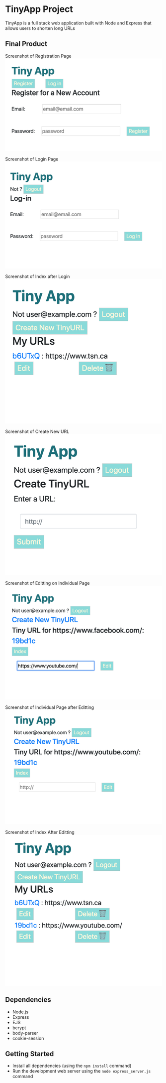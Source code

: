 # TinyApp Project

TinyApp is a full stack web application built with Node and Express that allows users to shorten long URLs

## Final Product
Screenshot of Registration Page
!["Screenshot of Registration Page"](https://github.com/bonitac/tinyApp/blob/master/docs/register.png)

Screenshot of Login Page
!["Screenshot of Login Page"](https://github.com/bonitac/tinyApp/blob/master/docs/login.png)

Screenshot of Index after Login
!["Screenshot of Index after Login"](https://github.com/bonitac/tinyApp/blob/master/docs/index.png)

Screenshot of Create New URL
!["Screenshot of Create New URL"](https://github.com/bonitac/tinyApp/blob/master/docs/create-new-url.png)

Screenshot of Editting on Individual Page
!["Screenshot of Editting on Individual Page"](https://github.com/bonitac/tinyApp/blob/master/docs/editting.png)

Screenshot of Individual Page after Editting
!["Screenshot of Individual Page after Editting"](https://github.com/bonitac/tinyApp/blob/master/docs/editted.png)

Screenshot of Index After Editting
!["Screenshot of Index After Editting"](https://github.com/bonitac/tinyApp/blob/master/docs/post-edit-index.png)

## Dependencies

- Node.js
- Express
- EJS
- bcrypt
- body-parser
- cookie-session

## Getting Started

- Install all dependencies (using the `npm install` command)
- Run the development web server using the `node express_server.js` command